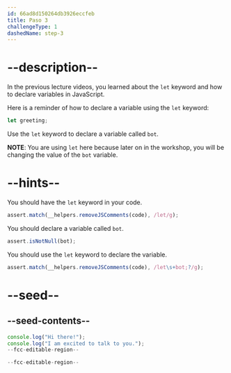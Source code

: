 ```yaml
---
id: 66ad8d150264db3926eccfeb
title: Paso 3
challengeType: 1
dashedName: step-3
---
```


# --description--

In the previous lecture videos, you learned about the `let` keyword and how to declare variables in JavaScript.

Here is a reminder of how to declare a variable using the `let` keyword:

```js
let greeting;
```

Use the `let` keyword to declare a variable called `bot`.

**NOTE**: You are using `let` here because later on in the workshop, you will be changing the value of the `bot` variable.

# --hints--

You should have the `let` keyword in your code.

```js
assert.match(__helpers.removeJSComments(code), /let/g);
```

You should declare a variable called `bot`.

```js
assert.isNotNull(bot);
```

You should use the `let` keyword to declare the variable.

```js
assert.match(__helpers.removeJSComments(code), /let\s+bot;?/g);
```

# --seed--

## --seed-contents--

```js
console.log("Hi there!");
console.log("I am excited to talk to you.");
--fcc-editable-region--

--fcc-editable-region--
```
